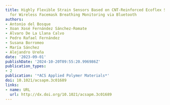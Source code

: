 ```yaml
---
title: Highly Flexible Strain Sensors Based on CNT-Reinforced Ecoflex Silicone Rubber
  for Wireless Facemask Breathing Monitoring via Bluetooth
authors:
- Antonio del Bosque
- Xoan Xosé Fernández Sánchez-Romate
- Álvaro De La Llana Calvo
- Pedro Rafael Fernández
- Susana Borromeo
- María Sánchez
- Alejandro Ureña
date: '2023-09-01'
publishDate: '2024-10-20T09:55:20.996986Z'
publication_types:
- 2
publication: '*ACS Applied Polymer Materials*'
doi: 10.1021/acsapm.3c01689
links:
- name: URL
  url: http://dx.doi.org/10.1021/acsapm.3c01689
---
```

